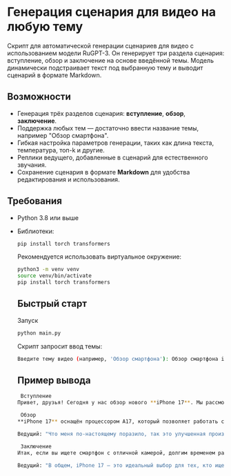 # Генерация сценария для видео на любую тему

Скрипт для автоматической генерации сценариев для видео с использованием модели RuGPT-3. Он генерирует три раздела сценария: вступление, обзор и заключение на основе введённой темы. Модель динамически подстраивает текст под выбранную тему и выводит сценарий в формате Markdown.

## Возможности

- Генерация трёх разделов сценария: **вступление**, **обзор**, **заключение**.
- Поддержка любых тем — достаточно ввести название темы, например "Обзор смартфона".
- Гибкая настройка параметров генерации, таких как длина текста, температура, топ-k и другие.
- Реплики ведущего, добавленные в сценарий для естественного звучания.
- Сохранение сценария в формате **Markdown** для удобства редактирования и использования.

## Требования

- Python 3.8 или выше  
- Библиотеки:
  ```bash
  pip install torch transformers
  ```
  Рекомендуется использовать виртуальное окружение:
  ```bash
  python3 -m venv venv
  source venv/bin/activate
  pip install torch transformers
  ```

  ## Быстрый старт
  Запуск
  ```bash
  python main.py
  ```
  Скрипт запросит ввод темы:
  ```bash
  Введите тему видео (например, 'Обзор смартфона'): Обзор смартфона iPhone 17
  ```
  ## Пример вывода
  ```bash
   Вступление
  Привет, друзья! Сегодня у нас обзор нового **iPhone 17**. Мы рассмотрим его ключевые особенности и разберём, чем он отличается от предыдущих моделей. Давайте начнём!
  
   Обзор
  **iPhone 17** оснащён процессором A17, который позволяет работать с приложениями без задержек. Камера на 12 МП с улучшенным ночным режимом делает отличные снимки даже при низком освещении. Также стоит отметить улучшенное время работы от батареи, которое составляет до 20 часов при активном использовании.
  
  Ведущий: "Что меня по-настоящему поразило, так это улучшенная производительность. Могу смело сказать, что это лучший iPhone на данный момент!"
  
   Заключение
  Итак, если вы ищете смартфон с отличной камерой, долгим временем работы и высокой производительностью, **iPhone 17** — отличный выбор. Но стоит ли он своих денег? Решать вам!
  
  Ведущий: "В общем, iPhone 17 — это идеальный выбор для тех, кто ищет топовый смартфон с передовыми технологиями!"
  ```
